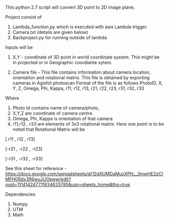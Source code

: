 This python 2.7 script will convert 3D point to 2D image plane.

Project consist of 
1. Lambda_function.py which is executed with aws Lambda trigger.
2. Camera.txt (details are given below)
3. Backproject.py for running outside of lambda

Inputs will be
1. X,Y - coordinate of 3D point in world coordinate system. This might be in 
projected or in Geographic coordiante sytem.

2. Camera file - This file contains information about camera location, 
    orientation and rotational matrix. This file is obtained by exporting
    cameras in Agisfot photoscan
    Format of the file is as follows 
PhotoID, X, Y, Z, Omega, Phi, Kappa, r11, r12, r13, r21, r22, r23, r31, r32, r33

Where 
1. Photo Id contains name of camera/photo, 
2. X,Y,Z are coordinate of camera centre. 
3. Omega, Phi, Kappa is orientation of that camera
4. r11,r12.. r33 are elements of 3x3 rotational matrix. Here one point is to be 
noted that Rotational Matrix will be 

[ r11 ,  r12 ,  r13]

[-r21 , -r22 , -r23]

[-r31 , -r32 , -r33]



See this sheet for reference - https://docs.google.com/spreadsheets/d/12dXUMDaMuzXPH__3mwHE2zCIMFH0Rdx3lNIwuJUOeww/edit?ouid=111414247711934633785&usp=sheets_home&ths=true


Dependencies 
1. Numpy 
2. UTM
3. Math
